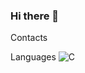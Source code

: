 ### Hi there 👋

Contacts

Languages
<img alt="C" src="https://img.shields.io/badge/c%20-%2300599C.svg?&style=for-the-badge&logo=c&logoColor=white"/>


<!--
**Zicco99/Zicco99** is a ✨ _special_ ✨ repository because its `README.md` (this file) appears on your GitHub profile.

Here are some ideas to get you started:

- 🔭 I’m currently working on ...
- 🌱 I’m currently learning ...
- 👯 I’m looking to collaborate on ...
- 🤔 I’m looking for help with ...
- 💬 Ask me about ...
- 📫 How to reach me: ...
- 😄 Pronouns: ...
- ⚡ Fun fact: ...
-->
